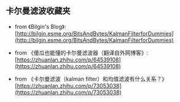  卡尔曼滤波收藏夹
----------

+ from 《Bilgin's Blog》:
 [http://bilgin.esme.org/BitsAndBytes/KalmanFilterforDummies](http://bilgin.esme.org/BitsAndBytes/KalmanFilterforDummies)

+ from 《傻瓜也能懂的卡尔曼滤波器（翻译自外网博客》:
 [https://zhuanlan.zhihu.com/p/64539108](https://zhuanlan.zhihu.com/p/64539108)

+ from 《卡尔曼滤波（kalman filter）和均值滤波有什么关系？》
[https://zhuanlan.zhihu.com/p/73053038](https://zhuanlan.zhihu.com/p/73053038)
 
